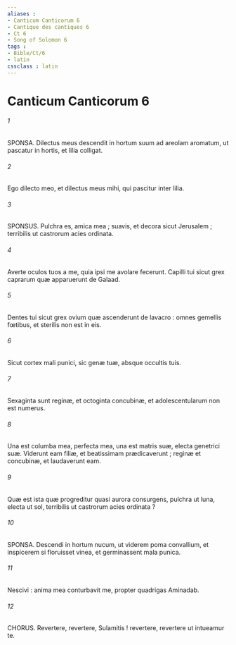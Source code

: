 ```yaml
---
aliases : 
- Canticum Canticorum 6
- Cantique des cantiques 6
- Ct 6
- Song of Solomon 6
tags : 
- Bible/Ct/6
- latin
cssclass : latin
---
```


# Canticum Canticorum 6

###### 1
SPONSA. Dilectus meus descendit in hortum suum ad areolam aromatum, ut pascatur in hortis, et lilia colligat.
###### 2
Ego dilecto meo, et dilectus meus mihi, qui pascitur inter lilia.
###### 3
SPONSUS. Pulchra es, amica mea ; suavis, et decora sicut Jerusalem ; terribilis ut castrorum acies ordinata.
###### 4
Averte oculos tuos a me, quia ipsi me avolare fecerunt. Capilli tui sicut grex caprarum quæ apparuerunt de Galaad.
###### 5
Dentes tui sicut grex ovium quæ ascenderunt de lavacro : omnes gemellis fœtibus, et sterilis non est in eis.
###### 6
Sicut cortex mali punici, sic genæ tuæ, absque occultis tuis.
###### 7
Sexaginta sunt reginæ, et octoginta concubinæ, et adolescentularum non est numerus.
###### 8
Una est columba mea, perfecta mea, una est matris suæ, electa genetrici suæ. Viderunt eam filiæ, et beatissimam prædicaverunt ; reginæ et concubinæ, et laudaverunt eam.
###### 9
Quæ est ista quæ progreditur quasi aurora consurgens, pulchra ut luna, electa ut sol, terribilis ut castrorum acies ordinata ?
###### 10
SPONSA. Descendi in hortum nucum, ut viderem poma convallium, et inspicerem si floruisset vinea, et germinassent mala punica.
###### 11
Nescivi : anima mea conturbavit me, propter quadrigas Aminadab.
###### 12
CHORUS. Revertere, revertere, Sulamitis ! revertere, revertere ut intueamur te.
